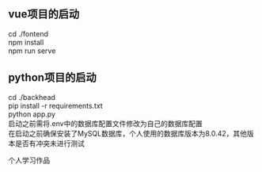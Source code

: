 ## vue项目的启动
cd ./fontend  
npm install  
npm run serve  

## python项目的启动
cd ./backhead  
pip install -r requirements.txt  
python app.py  
启动之前需将.env中的数据库配置文件修改为自己的数据库配置  
在启动之前确保安装了MySQL数据库，个人使用的数据库版本为8.0.42，其他版本是否有冲突未进行测试

个人学习作品
